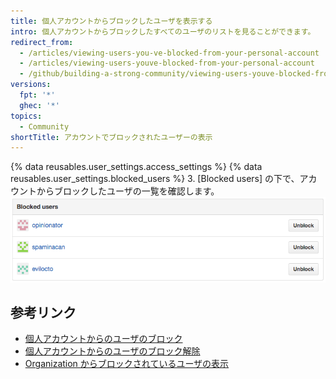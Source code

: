 ```yaml
---
title: 個人アカウントからブロックしたユーザを表示する
intro: 個人アカウントからブロックしたすべてのユーザのリストを見ることができます。
redirect_from:
  - /articles/viewing-users-you-ve-blocked-from-your-personal-account
  - /articles/viewing-users-youve-blocked-from-your-personal-account
  - /github/building-a-strong-community/viewing-users-youve-blocked-from-your-personal-account
versions:
  fpt: '*'
  ghec: '*'
topics:
  - Community
shortTitle: アカウントでブロックされたユーザーの表示
---
```


{% data reusables.user_settings.access_settings %}
{% data reusables.user_settings.blocked_users %}
3. [Blocked users] の下で、アカウントからブロックしたユーザの一覧を確認します。 ![ブロックされたユーザの一覧](/assets/images/help/settings/list-of-blocked-users.png)

## 参考リンク

- [個人アカウントからのユーザのブロック](/communities/maintaining-your-safety-on-github/blocking-a-user-from-your-personal-account)
- [個人アカウントからのユーザのブロック解除](/communities/maintaining-your-safety-on-github/unblocking-a-user-from-your-personal-account)
- [Organization からブロックされているユーザの表示](/communities/maintaining-your-safety-on-github/viewing-users-who-are-blocked-from-your-organization)
